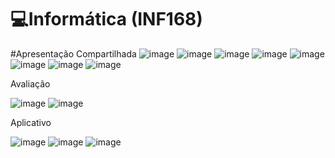 # 💻Informática (INF168)

#Apresentação Compartilhada
![image](https://github.com/gmcunha98750012/Inform-tica/assets/162647519/51c86866-29b0-4bc1-b760-29bedde42d25)
![image](https://github.com/gmcunha98750012/Inform-tica/assets/162647519/24bee8c0-b283-44b7-9ae2-a2a3df375482)
![image](https://github.com/gmcunha98750012/Inform-tica/assets/162647519/a091fee0-3ae2-48e1-aa5c-ec1557ec8767)
![image](https://github.com/gmcunha98750012/Inform-tica/assets/162647519/afc1c963-c765-4b0e-9c7f-8981b5a81106)
![image](https://github.com/gmcunha98750012/Inform-tica/assets/162647519/fc77ff09-c9b0-4cfc-9513-34b5433dbb28)
![image](https://github.com/gmcunha98750012/Inform-tica/assets/162647519/0cc85834-137c-485c-92ed-dd58ab5915e0)
![image](https://github.com/gmcunha98750012/Inform-tica/assets/162647519/b9a35734-34c1-461f-bb67-119a6ec1d7b5)
![image](https://github.com/gmcunha98750012/Inform-tica/assets/162647519/5008dffd-3984-42af-87fe-3229b007dd92)

Avaliação

![image](https://github.com/gmcunha98750012/Inform-tica/assets/162647519/68d18e1f-97fc-4c91-817a-b4789d28d16a)
![image](https://github.com/gmcunha98750012/Inform-tica/assets/162647519/107cfd08-a0f5-4775-b3a7-dd53ece675b7)

Aplicativo

![image](https://github.com/gmcunha98750012/Inform-tica/assets/162647519/953e5bd9-0320-476b-bec7-a937fe5e0110)
![image](https://github.com/gmcunha98750012/Inform-tica/assets/162647519/b8520503-cf81-4580-9c3f-21ac82f9a7df)
![image](https://github.com/gmcunha98750012/Inform-tica/assets/162647519/30033a6b-85aa-412e-8ae5-24040713d2c2)
